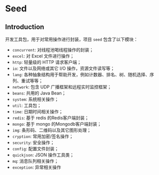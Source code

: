 # Seed
## Introduction
开发工具包，用于对常用操作进行封装，项目 `seed` 包含了以下模块：

- `concurrent`: 对线程池喝线程操作的封装；
- `excel`: 对 Excel 文件进行操作；
- `http`: 轻量级的 HTTP 请求客户端；
- `io`: 文件以及网络或其它 I/O 操作，资源文件读写等；
- `lang`: 各种抽象结构用于帮助开发，例如计数器、排名、树、随机选择、序列、重试等等；
- `network`: 包含 UDP 广播框架和远程实时监控框架；
- `beans`: 共用的 Java Bean；
- `system`: 系统相关操作；
- `util`: 工具包；
- `time`: 日期时间相关操作；
- `redis`: 基于 redis 的Redis客户端封装；
- `mongo`: 基于 mongo 的Mongodb客户端封装；
- `img`: 条形码、二维码以及其它图形处理；
- `cryption`: 常用加密/签名操作；
- `security`: 安全操作；
- `config`: 配置文件封装；
- `quickjson`: JSON 操作工具类；
- `mq`: 消息队列相关操作；
- `exception`: 异常相关操作


